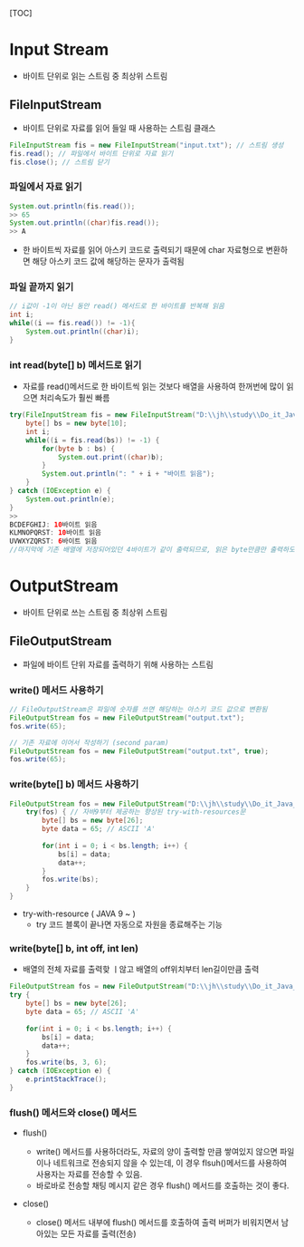 [TOC]

# Input Stream

- 바이트 단위로 읽는 스트림 중 최상위 스트림




## FileInputStream

- 바이트 단위로 자료를 읽어 들일 때 사용하는 스트림 클래스

```Java
FileInputStream fis = new FileInputStream("input.txt");	// 스트림 생성
fis.read();	// 파일에서 바이트 단위로 자료 읽기
fis.close(); // 스트림 닫기
```



### 파일에서 자료 읽기

```java
System.out.println(fis.read());
>> 65
System.out.println((char)fis.read());
>> A
```

- 한 바이트씩 자료를 읽어 아스키 코드로 출력되기 때문에 char 자료형으로 변환하면 해당 아스키 코드 값에 해당하는 문자가 출력됨



### 파일 끝까지 읽기

```java
// i값이 -1이 아닌 동안 read() 메서드로 한 바이트를 반복해 읽음
int i;
while((i == fis.read()) != -1){
	System.out.println((char)i);
}
```



### int read(byte[] b) 메서드로 읽기

- 자료를 read()메서드로 한 바이트씩 읽는 것보다 배열을 사용하여 한꺼번에 많이 읽으면 처리속도가 훨씬 빠름

```java
try(FileInputStream fis = new FileInputStream("D:\\jh\\study\\Do_it_Java_Programming\\project\\src\\class15\\input2.txt")) {
	byte[] bs = new byte[10];
	int i;
	while((i = fis.read(bs)) != -1) {
		for(byte b : bs) {
			System.out.print((char)b);
		}
		System.out.println(": " + i + "바이트 읽음");
	}
} catch (IOException e) {
	System.out.println(e);
}
>> 
BCDEFGHIJ: 10바이트 읽음
KLMNOPQRST: 10바이트 읽음
UVWXYZQRST: 6바이트 읽음
//마지막에 기존 배열에 저장되어있던 4바이트가 같이 출력되므로, 읽은 byte만큼만 출력하도록 코드 수정이 필요하다
```





# OutputStream

- 바이트 단위로 쓰는 스트림 중 최상위 스트림



## FileOutputStream

- 파일에 바이트 단위 자료를 출력하기 위해 사용하는 스트림



### write() 메서드 사용하기

```java
// FileOutputStream은 파일에 숫자를 쓰면 해당하는 아스키 코드 값으로 변환됨
FileOutputStream fos = new FileOutputStream("output.txt");
fos.write(65);

// 기존 자료에 이어서 작성하기 (second param)
FileOutputStream fos = new FileOutputStream("output.txt", true);
fos.write(65);
```



### write(byte[] b) 메서드 사용하기

```java
FileOutputStream fos = new FileOutputStream("D:\\jh\\study\\Do_it_Java_Programming\\project\\src\\class15\\output.txt", true();
	try(fos) { // 자바9부터 제공하는 향상된 try-with-resources문
		byte[] bs = new byte[26];
		byte data = 65; // ASCII 'A'
		
		for(int i = 0; i < bs.length; i++) {
			bs[i] = data;
			data++;
		}
		fos.write(bs);
	}
}
```

- try-with-resource ( JAVA 9 ~ )
  - try 코드 블록이 끝나면 자동으로 자원을 종료해주는 기능



### write(byte[] b, int off, int len)

- 배열의 전체 자료를 출력핮 ㅣ않고 배열의 off위치부터 len길이만큼 출력

```java
FileOutputStream fos = new FileOutputStream("D:\\jh\\study\\Do_it_Java_Programming\\project\\src\\class15\\output.txt");
try { 
    byte[] bs = new byte[26];
    byte data = 65; // ASCII 'A'
    
    for(int i = 0; i < bs.length; i++) {
        bs[i] = data;
        data++;
    }
    fos.write(bs, 3, 6);
} catch (IOException e) {
    e.printStackTrace();
}
```



### flush() 메서드와 close() 메서드

- flush()

  - write() 메서드를 사용하더라도, 자료의 양이 출력할 만큼 쌓여있지 않으면 파일이나 네트워크로 전송되지 않을 수 있는데, 이 경우 flsuh()메서드를 사용하여 사용자는 자료를 전송할 수 있음.
  - 바로바로 전송할 채팅 메시지 같은 경우 flush() 메서드를 호출하는 것이 좋다.

  

- close() 

  - close() 메서드 내부에 flush() 메서드를 호출하여 출력 버퍼가 비워지면서 남아있는 모든 자료를 출력(전송)

